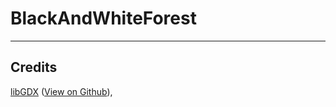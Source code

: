# BlackAndWhiteForest #
----------

## Credits ##
[libGDX](http://libgdx.badlogicgames.com) ([View on Github](https://github.com/libgdx/libgdx)), 

